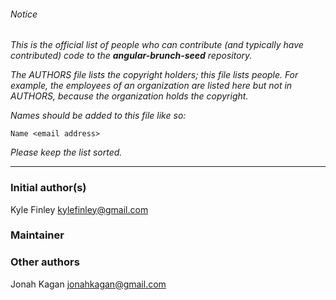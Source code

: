 ###### Notice

*This is the official list of people who can contribute (and typically have
contributed) code to the **angular-brunch-seed** repository.*

*The AUTHORS file lists the copyright holders; this file lists people. For
example, the employees of an organization are listed here but not in AUTHORS,
because the organization holds the copyright.*

*Names should be added to this file like so:*

	Name <email address>

*Please keep the list sorted.*

* * *

### Initial author(s)

Kyle Finley <kylefinley@gmail.com>

### Maintainer



### Other authors

Jonah Kagan <jonahkagan@gmail.com>
